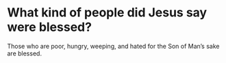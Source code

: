 # What kind of people did Jesus say were blessed?

Those who are poor, hungry, weeping, and hated for the Son of Man’s sake are blessed.
